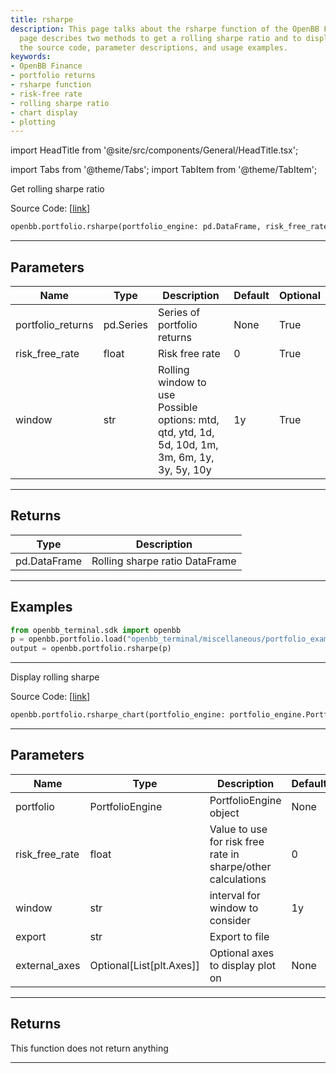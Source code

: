 ```yaml
---
title: rsharpe
description: This page talks about the rsharpe function of the OpenBB Finance. The
  page describes two methods to get a rolling sharpe ratio and to display it. It includes
  the source code, parameter descriptions, and usage examples.
keywords:
- OpenBB Finance
- portfolio returns
- rsharpe function
- risk-free rate
- rolling sharpe ratio
- chart display
- plotting
---
```


import HeadTitle from '@site/src/components/General/HeadTitle.tsx';

<HeadTitle title="portfolio.rsharpe - Reference | OpenBB SDK Docs" />

import Tabs from '@theme/Tabs';
import TabItem from '@theme/TabItem';

<Tabs>
<TabItem value="model" label="Model" default>

Get rolling sharpe ratio

Source Code: [[link](https://github.com/OpenBB-finance/OpenBB/tree/main/openbb_terminal/portfolio/portfolio_model.py#L564)]

```python
openbb.portfolio.rsharpe(portfolio_engine: pd.DataFrame, risk_free_rate: float = 0, window: str = "1y")
```

---

## Parameters

| Name | Type | Description | Default | Optional |
| ---- | ---- | ----------- | ------- | -------- |
| portfolio_returns | pd.Series | Series of portfolio returns | None | True |
| risk_free_rate | float | Risk free rate | 0 | True |
| window | str | Rolling window to use<br/>Possible options: mtd, qtd, ytd, 1d, 5d, 10d, 1m, 3m, 6m, 1y, 3y, 5y, 10y | 1y | True |


---

## Returns

| Type | Description |
| ---- | ----------- |
| pd.DataFrame | Rolling sharpe ratio DataFrame |
---

## Examples

```python
from openbb_terminal.sdk import openbb
p = openbb.portfolio.load("openbb_terminal/miscellaneous/portfolio_examples/holdings/example.csv")
output = openbb.portfolio.rsharpe(p)
```

---

</TabItem>
<TabItem value="view" label="Chart">

Display rolling sharpe

Source Code: [[link](https://github.com/OpenBB-finance/OpenBB/tree/main/openbb_terminal/portfolio/portfolio_view.py#L932)]

```python
openbb.portfolio.rsharpe_chart(portfolio_engine: portfolio_engine.PortfolioEngine, risk_free_rate: float = 0, window: str = "1y", export: str = "", external_axes: Optional[List[matplotlib.axes._axes.Axes]] = None)
```

---

## Parameters

| Name | Type | Description | Default | Optional |
| ---- | ---- | ----------- | ------- | -------- |
| portfolio | PortfolioEngine | PortfolioEngine object | None | True |
| risk_free_rate | float | Value to use for risk free rate in sharpe/other calculations | 0 | True |
| window | str | interval for window to consider | 1y | True |
| export | str | Export to file |  | True |
| external_axes | Optional[List[plt.Axes]] | Optional axes to display plot on | None | True |


---

## Returns

This function does not return anything

---

</TabItem>
</Tabs>
